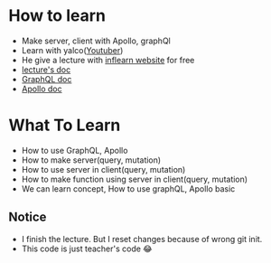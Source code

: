 # How to learn
- Make server, client with Apollo, graphQl
- Learn with yalco([Youtuber](https://www.youtube.com/channel/UC2nkWbaJt1KQDi2r2XclzTQ)) 
- He give a lecture with [inflearn website](https://www.inflearn.com/) for free
- [lecture's doc](https://www.yalco.kr/lectures/graphql-apollo/)
- [GraphQL doc](https://graphql-kr.github.io/learn/queries/)
- [Apollo doc](https://www.apollographql.com/docs/react/)

# What To Learn
- How to use GraphQL, Apollo
- How to make server(query, mutation)
- How to use server in client(query, mutation)
- How to make function using server in client(query, mutation)
- We can learn concept, How to use graphQL, Apollo basic

## Notice
- I finish the lecture. But I reset changes because of wrong git init.
- This code is just teacher's code 😂

